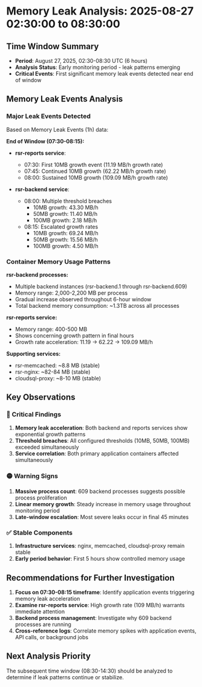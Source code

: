 # Memory Leak Analysis: 2025-08-27 02:30:00 to 08:30:00

## Time Window Summary
- **Period**: August 27, 2025, 02:30-08:30 UTC (6 hours)
- **Analysis Status**: Early monitoring period - leak patterns emerging
- **Critical Events**: First significant memory leak events detected near end of window

## Memory Leak Events Analysis

### Major Leak Events Detected
Based on Memory Leak Events (1h) data:

**End of Window (07:30-08:15):**
- **rsr-reports service**:
  - 07:30: First 10MB growth event (11.19 MB/h growth rate)
  - 07:45: Continued 10MB growth (62.22 MB/h growth rate)
  - 08:00: Sustained 10MB growth (109.09 MB/h growth rate)

- **rsr-backend service**:
  - 08:00: Multiple threshold breaches
    - 10MB growth: 43.30 MB/h
    - 50MB growth: 11.40 MB/h  
    - 100MB growth: 2.18 MB/h
  - 08:15: Escalated growth rates
    - 10MB growth: 69.24 MB/h
    - 50MB growth: 15.56 MB/h
    - 100MB growth: 4.50 MB/h

### Container Memory Usage Patterns

**rsr-backend processes:**
- Multiple backend instances (rsr-backend.1 through rsr-backend.609)
- Memory range: 2,000-2,200 MB per process
- Gradual increase observed throughout 6-hour window
- Total backend memory consumption: ~1.3TB across all processes

**rsr-reports service:**
- Memory range: 400-500 MB
- Shows concerning growth pattern in final hours
- Growth rate acceleration: 11.19 → 62.22 → 109.09 MB/h

**Supporting services:**
- rsr-memcached: ~8.8 MB (stable)
- rsr-nginx: ~82-84 MB (stable)
- cloudsql-proxy: ~8-10 MB (stable)

## Key Observations

### 🔴 Critical Findings
1. **Memory leak acceleration**: Both backend and reports services show exponential growth patterns
2. **Threshold breaches**: All configured thresholds (10MB, 50MB, 100MB) exceeded simultaneously
3. **Service correlation**: Both primary application containers affected simultaneously

### 🟡 Warning Signs
1. **Massive process count**: 609 backend processes suggests possible process proliferation
2. **Linear memory growth**: Steady increase in memory usage throughout monitoring period
3. **Late-window escalation**: Most severe leaks occur in final 45 minutes

### ✅ Stable Components
1. **Infrastructure services**: nginx, memcached, cloudsql-proxy remain stable
2. **Early period behavior**: First 5 hours show controlled memory usage

## Recommendations for Further Investigation

1. **Focus on 07:30-08:15 timeframe**: Identify application events triggering memory leak acceleration
2. **Examine rsr-reports service**: High growth rate (109 MB/h) warrants immediate attention  
3. **Backend process management**: Investigate why 609 backend processes are running
4. **Cross-reference logs**: Correlate memory spikes with application events, API calls, or background jobs

## Next Analysis Priority
The subsequent time window (08:30-14:30) should be analyzed to determine if leak patterns continue or stabilize.